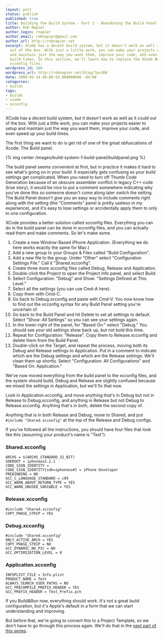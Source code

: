 ```yaml
---
layout: post
status: publish
published: true
title: Building the Build System - Part 1 - Abandoning the Build Panel
author: Rob Napier
author_login: rnapier
author_email: robnapier@gmail.com
author_url: http://robnapier.net
excerpt: XCode has a decent build system, but it doesn't work as well as it could
  out of the box. With just a little work, you can make your projects easier to setup
  and maintain just the way you want them, improve your code, and even speed up your
  build times. In this section, we'll learn how to replace the XCode Build Panel with
  xcconfig files.
wordpress_id: 360
wordpress_url: http://robnapier.net/blog/?p=360
date: 2009-05-14 08:00:59.000000000 -04:00
categories:
- builds
tags:
- builds
- xcode
- xcconfig
---
```

XCode has a decent build system, but it doesn't work as well as it could out of the box. With just a little work, you can make your projects easier to setup and maintain just the way you want them, improve your code, and even speed up your build times.

The first thing we want to do is get rid of one of the great obfuscations of Xcode: The Build panel.

{% img center /images/build-system-1-build-panel/buildpanel.png %}

The build panel seems convenient at first, but in practice it makes it hard to see what's going on in your build. It especially gets confusing as your build settings get complicated. When you need to turn off Thumb Code Generation because of an obscure assembler conflict in legacy C++ code (true story), it would be nice to put a comment somewhere indicating why you've done this so someone doesn't come along later switch the setting. The Build Panel doesn't give you an easy way to include comments right along with the setting (the "Comments" panel is pretty useless in my experience), and it's easy to lose settings or accidentally apply them to only to one configuration.

XCode provides a better solution called xcconfig files. Everything you can do in the build panel can be done in xcconfig files, and you can actually read them and make comments. So let's make some.
<!-- more -->

1. Create a new Window-Based iPhone Application. (Everything we do here works exactly the same for Mac.)
2. Add a new group to your Groups & Files called "Build Configuration".
3. Add a new file to the group. Under "Other" select "Configuration Settings File." Call it "Shared.xcconfig".
4. Create three more xcconfig files called Debug, Release and Application.
5. Double-click the Project to open the Project Info panel, and select Build.
6. Select Configuration: "Debug" and Show: "Settings Defined at This Level."
7. Select all the settings (you can use Cmd-A here).
8. Copy them with Cmd-C.
9. Go back to Debug.xcconfig and paste with Cmd-V. You now know how to find out the xcconfig syntax for any Build Panel setting you're uncertain of.
10. Go back to the Build Panel and hit Delete to set all settings to default. Select "Show: All Settings" so you can see your settings again.
11. In the lower-right of the panel, for "Based On:" select "Debug." You should see your old settings show back up, but not bold this time.
12. Repeat for Configuration: "Release". Copy them to Release.xcconfig and delete them from the Build Panel.
13. Double-click on the Target, and repeat the process, moving both its Debug and Release settings to Application. Put in a comment to indicate which are the Debug settings and which are the Release settings. We'll clean them up shortly. Select "Configuration: All Configurations" and "Based On: Application."

We've now moved everything from the build panel to the xcconfig files, and the system should build. Debug and Release are slightly confused because we mixed the settings in Application, but we'll fix that now.

Look in Application.xcconfig, and move anything that's in Debug but not in Release to Debug.xcconfig, and anything in Release but not Debug to Release.xcconfig. Anything that's in both, delete the second copy of. 

Anything that is in both Release and Debug, move to Shared, and put `#include "Shared.xcconfig"` at the top of the Release and Debug configs.

If you've followed all the instructions, you should have four files that look like this (assuming your product's name is "Test"):

### Shared.xcconfig
```
ARCHS = $(ARCHS_STANDARD_32_BIT)
SDKROOT = iphoneos2.2.1
CODE_SIGN_IDENTITY = 
CODE_SIGN_IDENTITY[sdk=iphoneos#] = iPhone Developer
PREBINDING = NO
GCC_C_LANGUAGE_STANDARD = c99
GCC_WARN_ABOUT_RETURN_TYPE = YES
GCC_WARN_UNUSED_VARIABLE = YES
```

### Release.xcconfig
```
#include "Shared.xcconfig"
COPY_PHASE_STRIP = YES
```

### Debug.xcconfig
```
#include "Shared.xcconfig"
ONLY_ACTIVE_ARCH = YES
COPY_PHASE_STRIP = NO
GCC_DYNAMIC_NO_PIC = NO
GCC_OPTIMIZATION_LEVEL = 0
```

### Application.xcconfig
```
INFOPLIST_FILE = Info.plist
PRODUCT_NAME = Test
ALWAYS_SEARCH_USER_PATHS = NO
GCC_PRECOMPILE_PREFIX_HEADER = YES
GCC_PREFIX_HEADER = Test_Prefix.pch
```

If you Build&Run now, everything should work. It's not a great build configuration, but it's Apple's default in a form that we can start understanding and improving.

But before that, we're going to convert this to a Project Template, so we don't have to go through this process again. We'll do that in the <a href="http://robnapier.net/blog/project-templates-364">next part of this series</a>.
